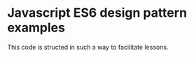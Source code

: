 # Javascript ES6 design pattern examples
This code is structed in such a way to facilitate lessons.
